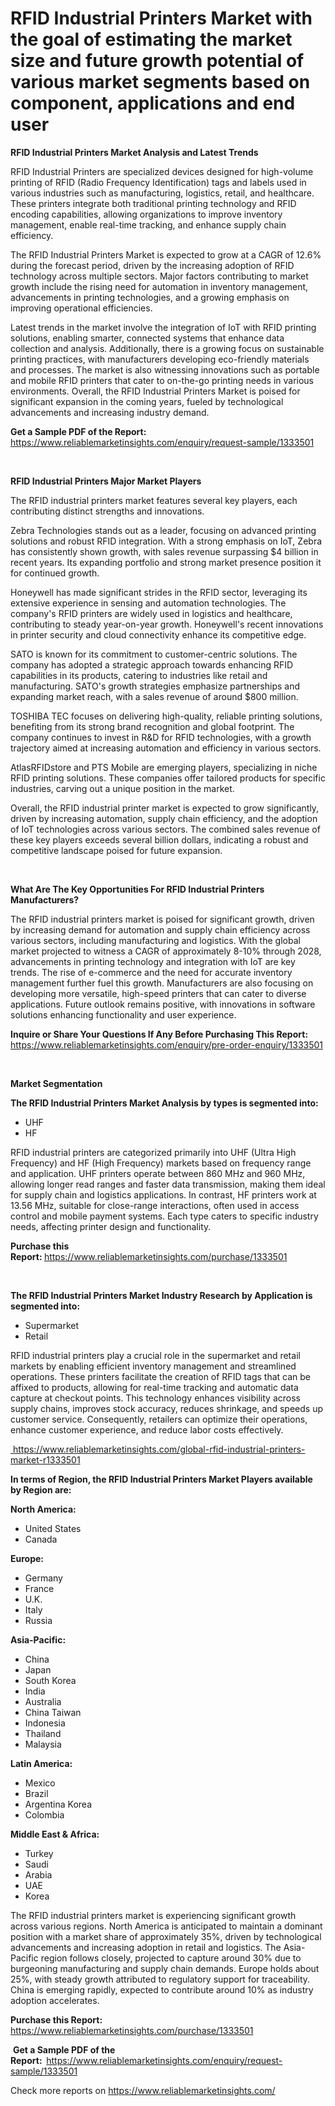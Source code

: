 <p><h1>RFID Industrial Printers Market with the goal of estimating the market size and future growth potential of various market segments based on component, applications and end user</h1></p><p><strong>RFID Industrial Printers Market Analysis and Latest Trends</strong></p>
<p><p>RFID Industrial Printers are specialized devices designed for high-volume printing of RFID (Radio Frequency Identification) tags and labels used in various industries such as manufacturing, logistics, retail, and healthcare. These printers integrate both traditional printing technology and RFID encoding capabilities, allowing organizations to improve inventory management, enable real-time tracking, and enhance supply chain efficiency.</p><p>The RFID Industrial Printers Market is expected to grow at a CAGR of 12.6% during the forecast period, driven by the increasing adoption of RFID technology across multiple sectors. Major factors contributing to market growth include the rising need for automation in inventory management, advancements in printing technologies, and a growing emphasis on improving operational efficiencies. </p><p>Latest trends in the market involve the integration of IoT with RFID printing solutions, enabling smarter, connected systems that enhance data collection and analysis. Additionally, there is a growing focus on sustainable printing practices, with manufacturers developing eco-friendly materials and processes. The market is also witnessing innovations such as portable and mobile RFID printers that cater to on-the-go printing needs in various environments. Overall, the RFID Industrial Printers Market is poised for significant expansion in the coming years, fueled by technological advancements and increasing industry demand.</p></p>
<p><strong>Get a Sample PDF of the Report:&nbsp;</strong> <a href="https://www.reliablemarketinsights.com/enquiry/request-sample/1333501?utm_campaign=3497&utm_medium=2&utm_source=Github&utm_content=ia&utm_term=24032025&utm_id=rfid-industrial-printers">https://www.reliablemarketinsights.com/enquiry/request-sample/1333501</a></p>
<p>&nbsp;</p>
<p><strong>RFID Industrial Printers Major Market Players</strong></p>
<p><p>The RFID industrial printers market features several key players, each contributing distinct strengths and innovations. </p><p>Zebra Technologies stands out as a leader, focusing on advanced printing solutions and robust RFID integration. With a strong emphasis on IoT, Zebra has consistently shown growth, with sales revenue surpassing $4 billion in recent years. Its expanding portfolio and strong market presence position it for continued growth.</p><p>Honeywell has made significant strides in the RFID sector, leveraging its extensive experience in sensing and automation technologies. The company's RFID printers are widely used in logistics and healthcare, contributing to steady year-on-year growth. Honeywell's recent innovations in printer security and cloud connectivity enhance its competitive edge.</p><p>SATO is known for its commitment to customer-centric solutions. The company has adopted a strategic approach towards enhancing RFID capabilities in its products, catering to industries like retail and manufacturing. SATO's growth strategies emphasize partnerships and expanding market reach, with a sales revenue of around $800 million.</p><p>TOSHIBA TEC focuses on delivering high-quality, reliable printing solutions, benefiting from its strong brand recognition and global footprint. The company continues to invest in R&D for RFID technologies, with a growth trajectory aimed at increasing automation and efficiency in various sectors.</p><p>AtlasRFIDstore and PTS Mobile are emerging players, specializing in niche RFID printing solutions. These companies offer tailored products for specific industries, carving out a unique position in the market.</p><p>Overall, the RFID industrial printer market is expected to grow significantly, driven by increasing automation, supply chain efficiency, and the adoption of IoT technologies across various sectors. The combined sales revenue of these key players exceeds several billion dollars, indicating a robust and competitive landscape poised for future expansion.</p></p>
<p>&nbsp;</p>
<p><strong>What Are The Key Opportunities For RFID Industrial Printers Manufacturers?</strong></p>
<p><p>The RFID industrial printers market is poised for significant growth, driven by increasing demand for automation and supply chain efficiency across various sectors, including manufacturing and logistics. With the global market projected to witness a CAGR of approximately 8-10% through 2028, advancements in printing technology and integration with IoT are key trends. The rise of e-commerce and the need for accurate inventory management further fuel this growth. Manufacturers are also focusing on developing more versatile, high-speed printers that can cater to diverse applications. Future outlook remains positive, with innovations in software solutions enhancing functionality and user experience.</p></p>
<p><strong>Inquire or Share Your Questions If Any Before Purchasing This Report:</strong> <a href="https://www.reliablemarketinsights.com/enquiry/pre-order-enquiry/1333501?utm_campaign=3497&utm_medium=2&utm_source=Github&utm_content=ia&utm_term=24032025&utm_id=rfid-industrial-printers">https://www.reliablemarketinsights.com/enquiry/pre-order-enquiry/1333501</a></p>
<p>&nbsp;</p>
<p><strong>Market Segmentation</strong></p>
<p><strong>The RFID Industrial Printers Market Analysis by types is segmented into:</strong></p>
<p><ul><li>UHF</li><li>HF</li></ul></p>
<p><p>RFID industrial printers are categorized primarily into UHF (Ultra High Frequency) and HF (High Frequency) markets based on frequency range and application. UHF printers operate between 860 MHz and 960 MHz, allowing longer read ranges and faster data transmission, making them ideal for supply chain and logistics applications. In contrast, HF printers work at 13.56 MHz, suitable for close-range interactions, often used in access control and mobile payment systems. Each type caters to specific industry needs, affecting printer design and functionality.</p></p>
<p><strong>Purchase this Report:&nbsp;</strong><a href="https://www.reliablemarketinsights.com/purchase/1333501?utm_campaign=3497&utm_medium=2&utm_source=Github&utm_content=ia&utm_term=24032025&utm_id=rfid-industrial-printers">https://www.reliablemarketinsights.com/purchase/1333501</a></p>
<p>&nbsp;</p>
<p><strong>The RFID Industrial Printers Market Industry Research by Application is segmented into:</strong></p>
<p><ul><li>Supermarket</li><li>Retail</li></ul></p>
<p><p>RFID industrial printers play a crucial role in the supermarket and retail markets by enabling efficient inventory management and streamlined operations. These printers facilitate the creation of RFID tags that can be affixed to products, allowing for real-time tracking and automatic data capture at checkout points. This technology enhances visibility across supply chains, improves stock accuracy, reduces shrinkage, and speeds up customer service. Consequently, retailers can optimize their operations, enhance customer experience, and reduce labor costs effectively.</p></p>
<p><a href="https://www.reliablemarketinsights.com/global-rfid-industrial-printers-market-r1333501?utm_campaign=3497&utm_medium=2&utm_source=Github&utm_content=ia&utm_term=24032025&utm_id=rfid-industrial-printers">&nbsp;https://www.reliablemarketinsights.com/global-rfid-industrial-printers-market-r1333501</a></p>
<p><strong>In terms of Region, the RFID Industrial Printers Market Players available by Region are:</strong></p>
<p>
    <p> <strong> North America: </strong>
        <ul>
            <li>United States</li>
            <li>Canada</li>
        </ul>
        </p> 
    <p> <strong> Europe: </strong>
        <ul>
            <li>Germany</li>
            <li>France</li>
            <li>U.K.</li>
            <li>Italy</li>
            <li>Russia</li>
        </ul>
        </p> 
    <p> <strong> Asia-Pacific: </strong>
        <ul>
            <li>China</li>
            <li>Japan</li>
            <li>South Korea</li>
            <li>India</li>
            <li>Australia</li>
            <li>China Taiwan</li>
            <li>Indonesia</li>
            <li>Thailand</li>
            <li>Malaysia</li>
        </ul>
        </p> 
    <p> <strong> Latin America: </strong>
        <ul>
            <li>Mexico</li>
            <li>Brazil</li>
            <li>Argentina Korea</li>
            <li>Colombia</li>
        </ul>
        </p> 
    <p> <strong> Middle East & Africa: </strong>
        <ul>
            <li>Turkey</li>
            <li>Saudi</li>
            <li>Arabia</li>
            <li>UAE</li>
            <li>Korea</li>
        </ul>
    </p>
    </p>
<p><p>The RFID industrial printers market is experiencing significant growth across various regions. North America is anticipated to maintain a dominant position with a market share of approximately 35%, driven by technological advancements and increasing adoption in retail and logistics. The Asia-Pacific region follows closely, projected to capture around 30% due to burgeoning manufacturing and supply chain demands. Europe holds about 25%, with steady growth attributed to regulatory support for traceability. China is emerging rapidly, expected to contribute around 10% as industry adoption accelerates.</p></p>
<p><strong>Purchase this Report: </strong><a href="https://www.reliablemarketinsights.com/purchase/1333501?utm_campaign=3497&utm_medium=2&utm_source=Github&utm_content=ia&utm_term=24032025&utm_id=rfid-industrial-printers">https://www.reliablemarketinsights.com/purchase/1333501</a></p>
<p>&nbsp;<strong>Get a Sample PDF of the Report:&nbsp;&nbsp;</strong><a href="https://www.reliablemarketinsights.com/enquiry/request-sample/1333501?utm_campaign=3497&utm_medium=2&utm_source=Github&utm_content=ia&utm_term=24032025&utm_id=rfid-industrial-printers">https://www.reliablemarketinsights.com/enquiry/request-sample/1333501</a></p>
<p><strong></strong></p>
<p>Check more reports on <a href="https://www.reliablemarketinsights.com/?utm_campaign=3497&utm_medium=2&utm_source=Github&utm_content=ia&utm_term=24032025&utm_id=rfid-industrial-printers">https://www.reliablemarketinsights.com/</a></p>